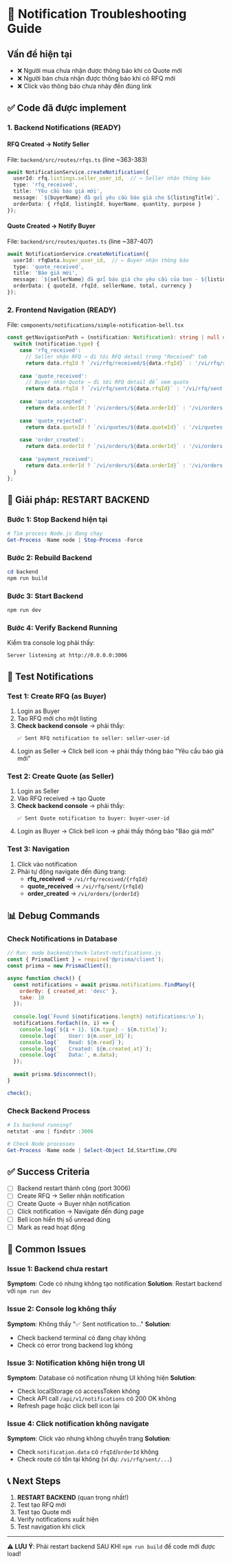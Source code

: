 # 🔔 Notification Troubleshooting Guide

## Vấn đề hiện tại
- ❌ Người mua chưa nhận được thông báo khi có Quote mới
- ❌ Người bán chưa nhận được thông báo khi có RFQ mới  
- ❌ Click vào thông báo chưa nhảy đến đúng link

## ✅ Code đã được implement

### 1. Backend Notifications (READY)

#### RFQ Created → Notify Seller
File: `backend/src/routes/rfqs.ts` (line ~363-383)
```typescript
await NotificationService.createNotification({
  userId: rfq.listings.seller_user_id,  // ← Seller nhận thông báo
  type: 'rfq_received',
  title: 'Yêu cầu báo giá mới',
  message: `${buyerName} đã gửi yêu cầu báo giá cho ${listingTitle}`,
  orderData: { rfqId, listingId, buyerName, quantity, purpose }
});
```

#### Quote Created → Notify Buyer
File: `backend/src/routes/quotes.ts` (line ~387-407)
```typescript
await NotificationService.createNotification({
  userId: rfqData.buyer_user_id,  // ← Buyer nhận thông báo
  type: 'quote_received',
  title: 'Báo giá mới',
  message: `${sellerName} đã gửi báo giá cho yêu cầu của bạn - ${listingTitle}`,
  orderData: { quoteId, rfqId, sellerName, total, currency }
});
```

### 2. Frontend Navigation (READY)

File: `components/notifications/simple-notification-bell.tsx`

```typescript
const getNavigationPath = (notification: Notification): string | null => {
  switch (notification.type) {
    case 'rfq_received':
      // Seller nhận RFQ → đi tới RFQ detail trong "Received" tab
      return data.rfqId ? `/vi/rfq/received/${data.rfqId}` : '/vi/rfq/received';
    
    case 'quote_received':
      // Buyer nhận Quote → đi tới RFQ detail để xem quote
      return data.rfqId ? `/vi/rfq/sent/${data.rfqId}` : '/vi/rfq/sent';
    
    case 'quote_accepted':
      return data.orderId ? `/vi/orders/${data.orderId}` : '/vi/orders';
    
    case 'quote_rejected':
      return data.quoteId ? `/vi/quotes/${data.quoteId}` : '/vi/quotes';
    
    case 'order_created':
      return data.orderId ? `/vi/orders/${data.orderId}` : '/vi/orders';
    
    case 'payment_received':
      return data.orderId ? `/vi/orders/${data.orderId}` : '/vi/orders';
  }
};
```

## 🔧 Giải pháp: RESTART BACKEND

### Bước 1: Stop Backend hiện tại
```powershell
# Tìm process Node.js đang chạy
Get-Process -Name node | Stop-Process -Force
```

### Bước 2: Rebuild Backend
```powershell
cd backend
npm run build
```

### Bước 3: Start Backend
```powershell
npm run dev
```

### Bước 4: Verify Backend Running
Kiểm tra console log phải thấy:
```
Server listening at http://0.0.0.0:3006
```

## 🧪 Test Notifications

### Test 1: Create RFQ (as Buyer)
1. Login as Buyer
2. Tạo RFQ mới cho một listing
3. **Check backend console** → phải thấy:
   ```
   ✅ Sent RFQ notification to seller: seller-user-id
   ```
4. Login as Seller → Click bell icon → phải thấy thông báo "Yêu cầu báo giá mới"

### Test 2: Create Quote (as Seller)  
1. Login as Seller
2. Vào RFQ received → tạo Quote
3. **Check backend console** → phải thấy:
   ```
   ✅ Sent Quote notification to buyer: buyer-user-id
   ```
4. Login as Buyer → Click bell icon → phải thấy thông báo "Báo giá mới"

### Test 3: Navigation
1. Click vào notification
2. Phải tự động navigate đến đúng trang:
   - **rfq_received** → `/vi/rfq/received/{rfqId}`
   - **quote_received** → `/vi/rfq/sent/{rfqId}`
   - **order_created** → `/vi/orders/{orderId}`

## 📊 Debug Commands

### Check Notifications in Database
```javascript
// Run: node backend/check-latest-notifications.js
const { PrismaClient } = require('@prisma/client');
const prisma = new PrismaClient();

async function check() {
  const notifications = await prisma.notifications.findMany({
    orderBy: { created_at: 'desc' },
    take: 10
  });
  
  console.log(`Found ${notifications.length} notifications:\n`);
  notifications.forEach((n, i) => {
    console.log(`${i + 1}. ${n.type} - ${n.title}`);
    console.log(`   User: ${n.user_id}`);
    console.log(`   Read: ${n.read}`);
    console.log(`   Created: ${n.created_at}`);
    console.log(`   Data:`, n.data);
  });
  
  await prisma.$disconnect();
}

check();
```

### Check Backend Process
```powershell
# Is backend running?
netstat -ano | findstr :3006

# Check Node processes
Get-Process -Name node | Select-Object Id,StartTime,CPU
```

## ✅ Success Criteria

- [ ] Backend restart thành công (port 3006)
- [ ] Create RFQ → Seller nhận notification
- [ ] Create Quote → Buyer nhận notification  
- [ ] Click notification → Navigate đến đúng page
- [ ] Bell icon hiển thị số unread đúng
- [ ] Mark as read hoạt động

## 🚨 Common Issues

### Issue 1: Backend chưa restart
**Symptom**: Code có nhưng không tạo notification
**Solution**: Restart backend với `npm run dev`

### Issue 2: Console log không thấy
**Symptom**: Không thấy "✅ Sent notification to..."
**Solution**: 
- Check backend terminal có đang chạy không
- Check có error trong backend log không

### Issue 3: Notification không hiện trong UI
**Symptom**: Database có notification nhưng UI không hiện
**Solution**:
- Check localStorage có accessToken không
- Check API call `/api/v1/notifications` có 200 OK không
- Refresh page hoặc click bell icon lại

### Issue 4: Click notification không navigate
**Symptom**: Click vào nhưng không chuyển trang
**Solution**: 
- Check `notification.data` có `rfqId`/`orderId` không
- Check route có tồn tại không (ví dụ: `/vi/rfq/sent/...`)

## 📞 Next Steps

1. **RESTART BACKEND** (quan trọng nhất!)
2. Test tạo RFQ mới
3. Test tạo Quote mới
4. Verify notifications xuất hiện
5. Test navigation khi click

---

**⚠️ LƯU Ý**: Phải restart backend SAU KHI `npm run build` để code mới được load!
